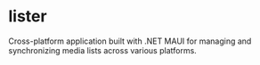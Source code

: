 # lister
Cross-platform application built with .NET MAUI for managing and synchronizing media lists across various platforms. 
